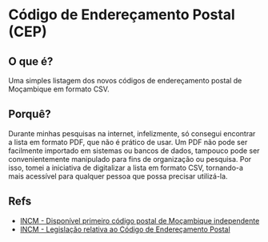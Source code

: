 # Código de Endereçamento Postal (CEP)

## O que é?

Uma simples listagem dos novos códigos de endereçamento postal de Moçambique em formato CSV.

## Porquê?

Durante minhas pesquisas na internet, infelizmente, só consegui encontrar a
lista em formato PDF, que não é prático de usar. Um PDF não pode ser facilmente
importado em sistemas ou bancos de dados, tampouco pode ser convenientemente
manipulado para fins de organização ou pesquisa. Por isso, tomei a iniciativa
de digitalizar a lista em formato CSV, tornando-a mais acessível para qualquer
pessoa que possa precisar utilizá-la.

## Refs

- [INCM - Disponível primeiro código postal de Moçambique independente](https://www.incm.gov.mz/index.php/sala-de-imprensa/noticias/319-disponivel-primeiro-codigo-postal-de-mocambique-independente)
- [INCM - Legislação relativa ao Código de Endereçamento Postal](https://www.incm.gov.mz/index.php/legislacao/postal)

